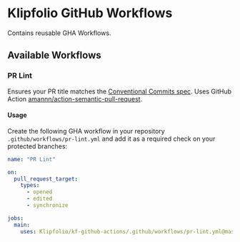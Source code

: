 # Klipfolio GitHub Workflows

Contains reusable GHA Workflows.  


## Available Workflows

### PR Lint
Ensures your PR title matches the [Conventional Commits spec](https://www.conventionalcommits.org/en/v1.0.0/). Uses GitHub Action [amannn/action-semantic-pull-request](https://github.com/amannn/action-semantic-pull-request). 

#### Usage
Create the following GHA workflow in your repository `.github/workflows/pr-lint.yml` and add it as a required check on your protected branches:
<!-- start usage -->
```yml
name: "PR Lint"

on:
  pull_request_target:
    types:
      - opened
      - edited
      - synchronize

jobs:
  main:
    uses: Klipfolio/kf-github-actions/.github/workflows/pr-lint.yml@master
```
<!-- end usage -->

